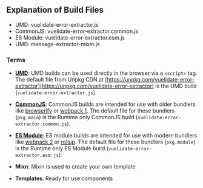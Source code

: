 ## Explanation of Build Files

- UMD: vuelidate-error-extractor.js
- CommonJS: vuelidate-error-extractor.common.js
- ES Module: vuelidate-error-extractor.esm.js
- UMD: message-extractor-mixin.js

### Terms

- **[UMD](https://github.com/umdjs/umd)**: UMD builds can be used directly in the browser via a `<script>` tag. The default file from Unpkg CDN at [https://unpkg.com/vuelidate-error-extractor](https://unpkg.com/vuelidate-error-extractor) is the UMD build (`vuelidate-error-extractor.js`).

- **[CommonJS](http://wiki.commonjs.org/wiki/Modules/1.1)**: CommonJS builds are intended for use with older bundlers like [browserify](http://browserify.org/) or [webpack 1](https://webpack.github.io). The default file for these bundlers (`pkg.main`) is the Runtime only CommonJS build (`vuelidate-error-extractor.common.js`).

- **[ES Module](http://exploringjs.com/es6/ch_modules.html)**: ES module builds are intended for use with modern bundlers like [webpack 2](https://webpack.js.org) or [rollup](http://rollupjs.org/). The default file for these bundlers (`pkg.module`) is the Runtime only ES Module build (`vuelidate-error-extractor.esm.js`).

- **Mixn**: Mixin is used to create your own template

- **Templates**: Ready for use components
